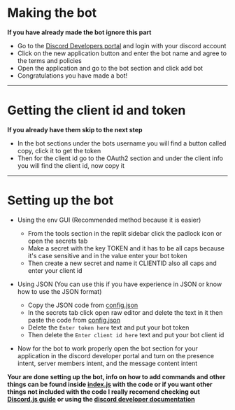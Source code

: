 # Making the bot
**If you have already made the bot ignore this part**
- Go to the [Discord Developers portal](https://discord.com/developers) and login with your discord account
- Click on the new application button and enter the bot name and agree to the terms and policies
- Open the application and go to the bot section and click add bot
- Congratulations you have made a bot!
***
# Getting the client id and token
**If you already have them skip to the next step**
- In the bot sections under the bots username you will find a button called copy, click it to get the token
- Then for the client id go to the OAuth2 section and under the client info you will find the client id, now copy it
***
# Setting up the bot
- Using the env GUI (Recommended method because it is easier)
  - From the tools section in the replit sidebar click the padlock icon or open the secrets tab
  - Make a secret with the key TOKEN and it has to be all caps because it's case sensitive and in the value enter your bot token
  - Then create a new secret and name it CLIENTID also all caps and enter your client id
- Using JSON (You can use this if you have experience in JSON or know how to use the JSON format)
  - Copy the JSON code from [config.json](./config.json)
  - In the secrets tab click open raw editor and delete the text in it then paste the code from [config.json](./config.json)
  - Delete the `Enter token here` text and put your bot token
  - Then delete the `Enter client id here` text and put your bot client id

- Now for the bot to work properly open the bot section for your application in the discord developer portal and turn on the presence intent, server members intent, and the message content intent

**Your are done setting up the bot, info on how to add commands and other things can be found inside [index.js](./index.js) with the code or if you want other things not included with the code I really recomend checking out [Discord.js guide](https://discordjs.guide) or using the [discord developer documentation](https://discord.com/developers/docs)**